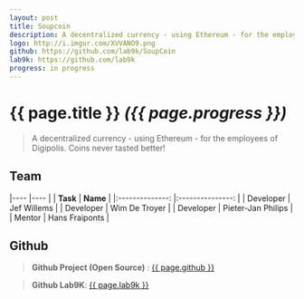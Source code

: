 ```yaml
---
layout: post
title: Soupcoin
description: A decentralized currency - using Ethereum - for the employees of Digipolis.
logo: http://i.imgur.com/XVVANO9.png
github: https://github.com/lab9k/SoupCoin
lab9k: https://github.com/lab9k
progress: in progress
---
```


# {{ page.title }} *({{ page.progress }})*

>A decentralized currency - using Ethereum - for the employees of Digipolis. Coins never tasted better!

## Team

|----               |----           |
|    **Task**       |       **Name**        |
|:--------------:   |:---------------:  |
| Developer     |   Jef Willems   |
| Developer     | Wim De Troyer  |
| Developer     | Pieter-Jan Philips    |
| Mentor        | Hans Fraiponts    |

## Github

>**Github Project (Open Source)** : <a href="{{ page.github }}">{{ page.github }}</a>

>**Github Lab9K**: <a href="{{ page.lab9k }}">{{ page.lab9k }}</a>
